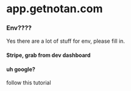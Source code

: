 # app.getnotan.com

### Env????
Yes there are a lot of stuff for env, please fill in.

#### Stripe, grab from dev dashboard

#### uh google?
follow this tutorial
